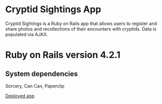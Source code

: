 # Cryptid Sightings App

Cryptid Sightings is a Ruby on Rails app that allows users to register and share photos and recollections of their encounters with cryptids. Data is populated via AJAX.

# Ruby on Rails version 4.2.1

## System dependencies
Sorcery, Can Can, Paperclip

[Deployed app](http://www.cryptidsightings.com/)